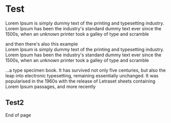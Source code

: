 

# Test
Lorem Ipsum is simply dummy text of the printing and typesetting industry. Lorem Ipsum has been the industry's standard dummy text ever since the 1500s, when an unknown printer took a galley of type and scramble


<!-- SAMPLE subscribe_to_events -->


and then there's also this example   
Lorem Ipsum is simply dummy text of the printing and typesetting industry. Lorem Ipsum has been the industry's standard dummy text ever since the 1500s, when an unknown printer took a galley of type and scramble


<!-- SAMPLE emit_particles_on_click -->


...a type specimen book. It has survived not only five centuries, but also the leap into electronic typesetting, remaining essentially unchanged. It was popularised in the 1960s with the release of Letraset sheets containing Lorem Ipsum passages, and more recently 

## Test2

<!-- SAMPLE physics_all -->

<!-- SAMPLE physics_triggers -->

End of page
